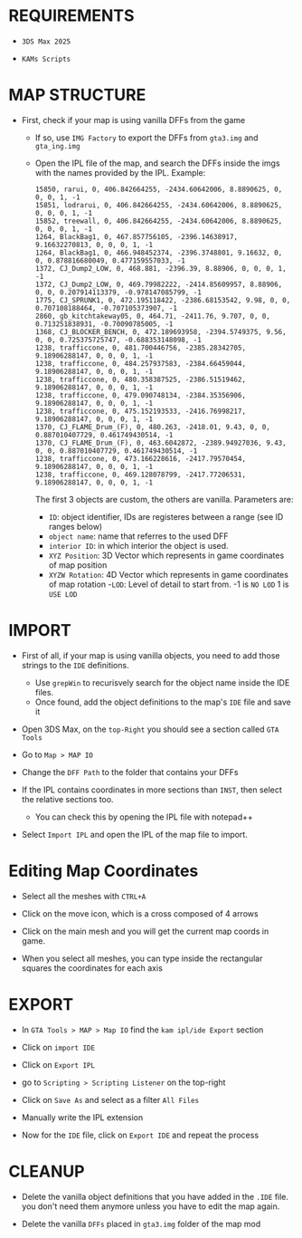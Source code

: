 # REQUIREMENTS

- `3DS Max 2025`

- `KAMs Scripts`


# MAP STRUCTURE

- First, check if your map is using vanilla DFFs from the game
  - If so, use `IMG Factory` to export the DFFs from `gta3.img` and `gta_ing.img`
  - Open the IPL file of the map, and search the DFFs inside the imgs with the names provided by the IPL.
    Example:
	
	```
	15850, rarui, 0, 406.842664255, -2434.60642006, 8.8890625, 0, 0, 0, 1, -1
	15851, lodrarui, 0, 406.842664255, -2434.60642006, 8.8890625, 0, 0, 0, 1, -1
	15852, treewall, 0, 406.842664255, -2434.60642006, 8.8890625, 0, 0, 0, 1, -1
	1264, BlackBag1, 0, 467.857756105, -2396.14638917, 9.16632270813, 0, 0, 0, 1, -1
	1264, BlackBag1, 0, 466.948452374, -2396.3748801, 9.16632, 0, 0, 0.878816680049, 0.477159557033, -1
	1372, CJ_Dump2_LOW, 0, 468.881, -2396.39, 8.88906, 0, 0, 0, 1, -1
	1372, CJ_Dump2_LOW, 0, 469.79982222, -2414.85609957, 8.88906, 0, 0, 0.207914113379, -0.978147085799, -1
	1775, CJ_SPRUNK1, 0, 472.195118422, -2386.68153542, 9.98, 0, 0, 0.707108188464, -0.707105373907, -1
	2860, gb_kitchtakeway05, 0, 464.71, -2411.76, 9.707, 0, 0, 0.713251838931, -0.70090785005, -1
	1368, CJ_BLOCKER_BENCH, 0, 472.189693958, -2394.5749375, 9.56, 0, 0, 0.725375725747, -0.688353148098, -1
	1238, trafficcone, 0, 481.700446756, -2385.28342705, 9.18906288147, 0, 0, 0, 1, -1
	1238, trafficcone, 0, 484.257937583, -2384.66459044, 9.18906288147, 0, 0, 0, 1, -1
	1238, trafficcone, 0, 480.358387525, -2386.51519462, 9.18906288147, 0, 0, 0, 1, -1
	1238, trafficcone, 0, 479.090748134, -2384.35356906, 9.18906288147, 0, 0, 0, 1, -1
	1238, trafficcone, 0, 475.152193533, -2416.76998217, 9.18906288147, 0, 0, 0, 1, -1
	1370, CJ_FLAME_Drum_(F), 0, 480.263, -2418.01, 9.43, 0, 0, 0.887010407729, 0.461749430514, -1
	1370, CJ_FLAME_Drum_(F), 0, 463.6042872, -2389.94927036, 9.43, 0, 0, 0.887010407729, 0.461749430514, -1
	1238, trafficcone, 0, 473.166228616, -2417.79570454, 9.18906288147, 0, 0, 0, 1, -1
	1238, trafficcone, 0, 469.128078799, -2417.77206531, 9.18906288147, 0, 0, 0, 1, -1
	```
	
	The first 3 objects are custom, the others are vanilla. Parameters are:
	
	- `ID`: object identifier, IDs are registeres between a range (see ID ranges below)
	- `object name`: name that referres to the used DFF
	- `interior ID`: in which interior the object is used.
	- `XYZ Position`: 3D Vector which represents in game coordinates of map position
	- `XYZW Rotation`:  4D Vector which represents in game coordinates of map rotation
	-`LOD`: Level of detail to start from. -1 is `NO LOD` 1 is `USE LOD`
	

# IMPORT

- First of all, if your map is using vanilla objects, you need to add those strings to the `IDE` definitions.
  - Use `grepWin` to recurisvely search for the object name inside the IDE files.
  - Once found, add the object definitions to the map's `IDE` file and save it

- Open 3DS Max, on the `top-Right` you should see a section called `GTA Tools`

- Go to `Map > MAP IO`

- Change the `DFF Path` to the folder that contains your DFFs

- If the IPL contains coordinates in more sections than `INST`, then select the relative sections too.
  - You can check this by opening the IPL file with notepad++

- Select `Import IPL` and open the IPL of the map file to import.


# Editing Map Coordinates

- Select all the meshes with `CTRL+A`

- Click on the move icon, which is a cross composed of 4 arrows

- Click on the main mesh and you will get the current map coords in game.

- When you select all meshes, you can type inside the rectangular squares the coordinates for each axis


# EXPORT

- In `GTA Tools > MAP > Map IO` find the `kam ipl/ide Export` section

- Click on `import IDE`

- Click on `Export IPL`

- go to `Scripting > Scripting Listener` on the top-right

- Click on `Save As` and select as a filter `All Files`

- Manually write the IPL extension

- Now for the `IDE` file, click on `Export IDE` and repeat the process


# CLEANUP

- Delete the vanilla object definitions that you have added in the `.IDE` file.
  you don't need them anymore unless you have to edit the map again.
  
- Delete the vanilla `DFFs` placed in `gta3.img` folder of the map mod






